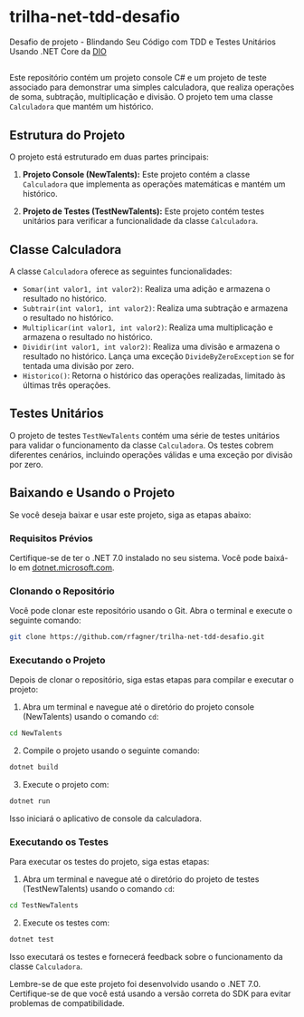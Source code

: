 # trilha-net-tdd-desafio
Desafio de projeto - Blindando Seu Código com TDD e Testes Unitários Usando .NET Core da [DIO](https://www.dio.me/users/uprogramador)

##

Este repositório contém um projeto console C# e um projeto de teste associado para demonstrar uma simples calculadora, que realiza operações de soma, subtração, multiplicação e divisão. O projeto tem uma classe `Calculadora` que mantém um histórico.

## Estrutura do Projeto

O projeto está estruturado em duas partes principais:

1. **Projeto Console (NewTalents):** Este projeto contém a classe `Calculadora` que implementa as operações matemáticas e mantém um histórico.

2. **Projeto de Testes (TestNewTalents):** Este projeto contém testes unitários para verificar a funcionalidade da classe `Calculadora`.

## Classe Calculadora

A classe `Calculadora` oferece as seguintes funcionalidades:

- `Somar(int valor1, int valor2)`: Realiza uma adição e armazena o resultado no histórico.
- `Subtrair(int valor1, int valor2)`: Realiza uma subtração e armazena o resultado no histórico.
- `Multiplicar(int valor1, int valor2)`: Realiza uma multiplicação e armazena o resultado no histórico.
- `Dividir(int valor1, int valor2)`: Realiza uma divisão e armazena o resultado no histórico. Lança uma exceção `DivideByZeroException` se for tentada uma divisão por zero.
- `Historico()`: Retorna o histórico das operações realizadas, limitado às últimas três operações.

## Testes Unitários

O projeto de testes `TestNewTalents` contém uma série de testes unitários para validar o funcionamento da classe `Calculadora`. Os testes cobrem diferentes cenários, incluindo operações válidas e uma exceção por divisão por zero.

## Baixando e Usando o Projeto

Se você deseja baixar e usar este projeto, siga as etapas abaixo:

### Requisitos Prévios

Certifique-se de ter o .NET 7.0 instalado no seu sistema. Você pode baixá-lo em [dotnet.microsoft.com](https://dotnet.microsoft.com/pt-br/download/dotnet/7.0).

### Clonando o Repositório

Você pode clonar este repositório usando o Git. Abra o terminal e execute o seguinte comando:

```bash
git clone https://github.com/rfagner/trilha-net-tdd-desafio.git
```

### Executando o Projeto

Depois de clonar o repositório, siga estas etapas para compilar e executar o projeto:

1. Abra um terminal e navegue até o diretório do projeto console (NewTalents) usando o comando `cd`:

```bash
cd NewTalents
```

2. Compile o projeto usando o seguinte comando:

```bash
dotnet build
```

3. Execute o projeto com:

```bash
dotnet run
```

Isso iniciará o aplicativo de console da calculadora.

### Executando os Testes

Para executar os testes do projeto, siga estas etapas:

1. Abra um terminal e navegue até o diretório do projeto de testes (TestNewTalents) usando o comando `cd`:

```bash
cd TestNewTalents
```

2. Execute os testes com:

```bash
dotnet test
```

Isso executará os testes e fornecerá feedback sobre o funcionamento da classe `Calculadora`.

Lembre-se de que este projeto foi desenvolvido usando o .NET 7.0. Certifique-se de que você está usando a versão correta do SDK para evitar problemas de compatibilidade.


